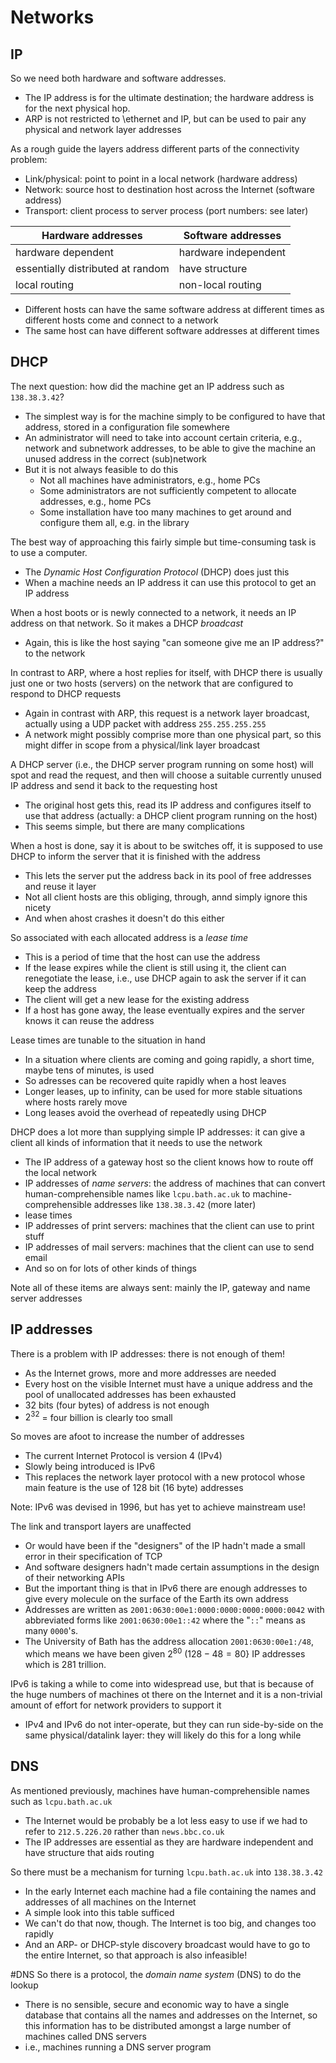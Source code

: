 # Networks
## IP

So we need both hardware and software addresses.

- The IP address is for the ultimate destination; the hardware address is for the next physical hop.
- ARP is not restricted to \ethernet and IP, but can be used to pair any physical and network layer addresses

As a rough guide the layers address different parts of the connectivity problem:

- Link/physical: point to point in a local network (hardware address)
- Network: source host to destination host across the Internet (software address)
- Transport: client process to server process (port numbers: see later)

| Hardware addresses | Software addresses |
| -------------------------- | ------------------------- |
| hardware dependent| hardware independent|
| essentially distributed at random | have structure |
| local routing |  non-local routing |

- Different hosts can have the same software address at different times as different hosts come and connect to a network
- The same host can have different software addresses at different times

## DHCP
The next question: how did the machine get an IP address such as `138.38.3.42`?

- The simplest way is for the machine simply to be configured to have that address, stored in a configuration file somewhere
- An administrator will need to take into account certain criteria, e.g., network and subnetwork addresses, to be able to give the machine an unused address in the correct (sub)network
- But it is not always feasible to do this
	- Not all machines have administrators, e.g., home PCs
	- Some administrators are not sufficiently competent to allocate addresses, e.g., home PCs
	- Some installation have too many machines to get around and configure them all, e.g. in the library

The best way of approaching this fairly simple but time-consuming task is to use a computer.

- The *Dynamic Host Configuration Protocol* (DHCP) does just this
- When a machine needs an IP address it can use this protocol to get an IP address

When a host boots or is newly connected to a network, it needs an IP address on that network. So it makes a DHCP *broadcast*

- Again, this is like the host saying "can someone give me an IP address?" to the network

In contrast to ARP, where a host replies for itself, with DHCP there is usually just one or two hosts (servers) on the network that are configured to respond to DHCP requests

- Again in contrast with ARP, this request is a network layer broadcast, actually using a UDP packet with address `255.255.255.255`
- A network might possibly comprise more than one physical part, so this might differ in scope from a physical/link layer broadcast

A DHCP server (i.e., the DHCP server program running on some host) will spot and read the request, and then will choose a suitable currently unused IP address and send it back to the requesting host

- The original host gets this, read its IP address and configures itself to use that address (actually: a DHCP client program running on the host)
- This seems simple, but there are many complications

When a host is done, say it is about to be switches off, it is supposed to use DHCP to inform the server that it is finished with the address

- This lets the server put the address back in its pool of free addresses and reuse it layer
- Not all client hosts are this obliging, through, annd simply ignore this nicety
- And when ahost crashes it doesn't do this either

So associated with each allocated address is a *lease time*

- This is a period of time that the host can use the address
- If the lease expires while the client is still using it, the client can renegotiate the lease, i.e., use DHCP again to ask the server if it can keep the address
- The client will get a new lease for the existing address
- If a host has gone away, the lease eventually expires and the server knows it can reuse the address

Lease times are tunable to the situation in hand

- In a situation where clients are coming and going rapidly, a short time, maybe tens of minutes, is used
- So adresses can be recovered quite rapidly when a host leaves
- Longer leases, up to infinity, can be used for more stable situations where hosts rarely move
- Long leases avoid the overhead of repeatedly using DHCP

DHCP does a lot more than supplying simple IP addresses: it can give a client all kinds of information that it needs to use the network

- The IP address of a gateway host so the client knows how to route off the local network
- IP addresses of *name servers*: the address of machines that can convert human-comprehensible names like `lcpu.bath.ac.uk` to machine-comprehensible addresses like `138.38.3.42` (more later)
- lease times
- IP addresses of print servers: machines that the client can use to print stuff
- IP addresses of mail servers: machines that the client can use to send email
- And so on for lots of other kinds of things

Note all of these items are always sent: mainly the IP, gateway and name server addresses

## IP addresses
There is a problem with IP addresses: there is not enough of them!

- As the Internet grows, more and more addresses are needed
- Every host on the visible Internet must have a unique address and the pool of unallocated addresses has been exhausted
- 32 bits (four bytes) of address is not enough
- $2^{32}$ = four billion is clearly too small

So moves are afoot to increase the number of addresses

- The current Internet Protocol is version 4 (IPv4)
- Slowly being introduced is IPv6
- This replaces the network layer protocol with a new protocol whose main feature is the use of 128 bit (16 byte) addresses

Note: IPv6 was devised in 1996, but has yet to achieve mainstream use!

The link and transport layers are unaffected

- Or would have been if the "designers" of the IP hadn't made a small error in their specification of TCP
- And software designers hadn't made certain assumptions in the design of their networking APIs
- But the important thing is that in IPv6 there are enough addresses to give every molecule on the surface of the Earth its own address
- Addresses are written as `2001:0630:00e1:0000:0000:0000:0000:0042` with abbreviated forms like `2001:0630:00e1::42` where the "`::`" means as many `0000`'s.
- The University of Bath has the address allocation `2001:0630:00e1:/48`, which means we have been given $2^{80}$ ($128-48=80$} IP addresses which is 281 trillion.

IPv6 is taking a while to come into widespread use, but that is because of the huge numbers of machines ot there on the Internet and it is a non-trivial amount of effort for network providers to support it

- IPv4 and IPv6 do not inter-operate, but they can run side-by-side on the same physical/datalink layer: they will likely do this for a long while

## DNS
As mentioned previously, machines have human-comprehensible names such as `lcpu.bath.ac.uk`

- The Internet would be probably be a lot less easy to use if we had to refer to `212.5.226.20` rather than `news.bbc.co.uk`
- The IP addresses are essential as they are hardware independent and have structure that aids routing

So there must be a mechanism for turning `lcpu.bath.ac.uk` into `138.38.3.42`

- In the early Internet each machine had a file containing the names and addresses of all machines on the Internet
- A simple look into this table sufficed
- We can't do that now, though. The Internet is too big, and changes too rapidly
- And an ARP- or DHCP-style discovery broadcast would have to go to the entire Internet, so that approach is also infeasible!


#DNS
So there is a protocol, the *domain name system* (DNS) to do the lookup

- There is no sensible, secure and economic way to have a single database that contains all the names and addresses on the Internet, so this information has to be distributed amongst a large number of machines called DNS servers
- i.e., machines running a DNS server program

